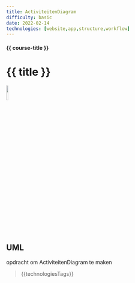 ```yaml
---
title: ActiviteitenDiagram
difficulty: basic
date: 2022-02-14
technologies: [website,app,structure,workflow]
---
```


#### {{ course-title }}
# {{ title }}
<img src="{{ '/_assets/themas/diagram.png' | url }}" style="width:10%;">


## UML
opdracht om ActiviteitenDiagram te maken

> {{technologiesTags}}
